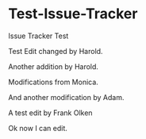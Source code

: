 Test-Issue-Tracker
==================

Issue Tracker Test

Test Edit changed by Harold.

Another addition by Harold.

Modifications from Monica.

And another modification by Adam.

A test edit by Frank Olken

Ok now I can edit.